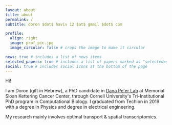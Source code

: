 ```yaml
---
layout: about
title: about
permalink: /
subtitle: doron $dot$ haviv 12 $at$ gmail $dot$ com

profile:
  align: right
  image: prof_pic.jpg
  image_circular: false # crops the image to make it circular

news: true # includes a list of news items
selected_papers: true # includes a list of papers marked as "selected={true}"
social: true # includes social icons at the bottom of the page
---
```


Hi! 

I am Doron (gift in Hebrew), a PhD candidate in [Dana Pe'er Lab](https://www.mskcc.org/research/ski/labs/dana-pe-er) at Memorial Sloan Kettering Cancer Center, through Cornell University's Tri-Institutional PhD program in Computational Biology. I graduated from Techion in 2019 with a degree in Physics and degree in electrical engineering.

My research mainly involves optimal transport & spatial transcriptomics. 

<!-- Write your biography here. Tell the world about yourself. Link to your favorite [subreddit](http://reddit.com). You can put a picture in, too. The code is already in, just name your picture `prof_pic.jpg` and put it in the `img/` folder.

Put your address / P.O. box / other info right below your picture. You can also disable any of these elements by editing `profile` property of the YAML header of your `_pages/about.md`. Edit `_bibliography/papers.bib` and Jekyll will render your [publications page](/al-folio/publications/) automatically.

Link to your social media connections, too. This theme is set up to use [Font Awesome icons](https://fontawesome.com/) and [Academicons](https://jpswalsh.github.io/academicons/), like the ones below. Add your Facebook, Twitter, LinkedIn, Google Scholar, or just disable all of them. -->
